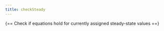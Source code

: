 ```yaml
---
title: checkSteady
---
```


{== Check if equations hold for currently assigned steady-state values ==}

